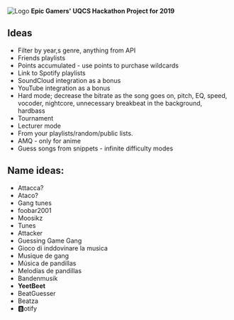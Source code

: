 ![Logo](https://github.com/mattchrlw/yeetbeat/raw/master/designs/logolong.png)
**Epic Gamers' UQCS Hackathon Project for 2019**

## Ideas 
- Filter by year,s genre, anything from API
- Friends playlists
- Points accumulated - use points to purchase wildcards
- Link to Spotify playlists
- SoundCloud integration as a bonus
- YouTube integration as a bonus
- Hard mode; decrease the bitrate as the song goes on, pitch, EQ, speed, vocoder, nightcore, unnecessary breakbeat in the background, hardbass
- Tournament
- Lecturer mode
- From your playlists/random/public lists.
- AMQ - only for anime
- Guess songs from snippets - infinite difficulty modes

## Name ideas:
- Attacca?
- Ataco?
- Gang tunes
- foobar2001
- Moosikz
- Tunes
- Attacker
- Guessing Game Gang
- Gioco di inddovinare la musica
- Musique de gang
- Música de pandillas
- Melodías de pandillas
- Bandenmusik
- **YeetBeet**
- BeatGuesser
- Beatza
- :b:otify
